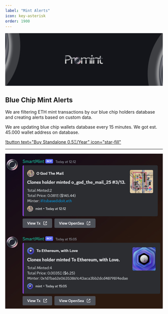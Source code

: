 ```yaml
---
label: "Mint Alerts"
icon: key-asterisk	
order: 1900
---
```


![](/static/headers/promint-banner.jpg)

## Blue Chip Mint Alerts

We are filtering ETH mint transactions by our blue chip holders database and creating alerts based on custom data.

We are updating blue chip wallets database every 15 minutes. We got est. 45.000 wallet address on database.

[!button text="Buy Standalone 0.5Ξ/Year" icon="star-fill"](https://twitter.com/promintcc)

---

![](/nft/images/bluechipmint.jpg)